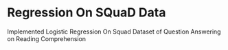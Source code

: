 # Regression On SQuaD Data
Implemented Logistic Regression On Squad Dataset of Question Answering on Reading Comprehension
